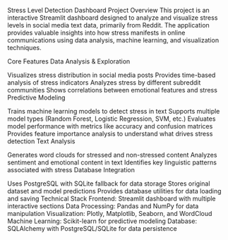 
Stress Level Detection Dashboard Project Overview
This project is an interactive Streamlit dashboard designed to analyze and visualize stress levels in social media text data, primarily from Reddit. The application provides valuable insights into how stress manifests in online communications using data analysis, machine learning, and visualization techniques.

Core Features
Data Analysis & Exploration

Visualizes stress distribution in social media posts
Provides time-based analysis of stress indicators
Analyzes stress by different subreddit communities
Shows correlations between emotional features and stress
Predictive Modeling

Trains machine learning models to detect stress in text
Supports multiple model types (Random Forest, Logistic Regression, SVM, etc.)
Evaluates model performance with metrics like accuracy and confusion matrices
Provides feature importance analysis to understand what drives stress detection
Text Analysis

Generates word clouds for stressed and non-stressed content
Analyzes sentiment and emotional content in text
Identifies key linguistic patterns associated with stress
Database Integration

Uses PostgreSQL with SQLite fallback for data storage
Stores original dataset and model predictions
Provides database utilities for data loading and saving
Technical Stack
Frontend: Streamlit dashboard with multiple interactive sections
Data Processing: Pandas and NumPy for data manipulation
Visualization: Plotly, Matplotlib, Seaborn, and WordCloud
Machine Learning: Scikit-learn for predictive modeling
Database: SQLAlchemy with PostgreSQL/SQLite for data persistence
